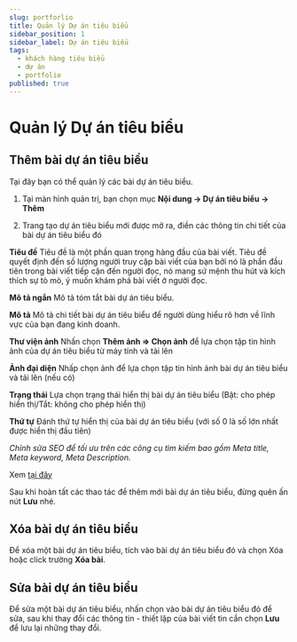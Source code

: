```yaml
---
slug: portforlio
title: Quản lý Dự án tiêu biểu
sidebar_position: 1
sidebar_label: Dự án tiêu biểu
tags:
  - khách hàng tiêu biểu
  - dự án
  - portfolio
published: true
---
```

# Quản lý Dự án tiêu biểu

## Thêm bài dự án tiêu biểu

Tại đây bạn có thể quản lý các bài dự án tiêu biểu. 

1. Tại màn hình quản trị, bạn chọn mục **Nội dung -> Dự án tiêu biểu -> Thêm**

2. Trang tạo dự án tiêu biểu mới được mở ra, điền các thông tin chi tiết của bài dự án tiêu biểu đó

**Tiêu đề** Tiêu đề là một phần quan trọng hàng đầu của bài viết. Tiêu đề quyết định đến số lượng người truy cập bài viết của bạn bởi nó là phần đầu tiên trong bài viết tiếp cận đến người đọc, nó mang sứ mệnh thu hút và kích thích sự tò mò, ý muốn khám phá bài viết ở người đọc.

**Mô tả ngắn** Mô tả tóm tắt bài dự án tiêu biểu.

**Mô tả** Mô tả chi tiết bài dự án tiêu biểu để người dùng hiểu rõ hơn về lĩnh vực của bạn đang kinh doanh.

**Thư viện ảnh** Nhấn chọn **Thêm ảnh => Chọn ảnh** để lựa chọn tập tin hình ảnh của dự án tiêu biểu từ máy tính và tải lên

**Ảnh đại diện** Nhấp chọn ảnh để lựa chọn tập tin hình ảnh bài dự án tiêu biểu và tải lên (nếu có)

**Trạng thái** Lựa chọn trạng thái hiển thị bài dự án tiêu biểu (Bật: cho phép hiển thị/Tắt: không cho phép hiển thị)

**Thứ tự** Đánh thứ tự hiển thị của bài dự án tiêu biểu (với số 0 là số lớn nhất được hiển thị đầu tiên)

_Chỉnh sửa SEO để tối ưu trên các công cụ tìm kiếm bao gồm Meta title, Meta keyword, Meta Description._

Xem [tại đây](https://mkmate.osd.vn/docs/common/seo)

Sau khi hoàn tất các thao tác để thêm mới bài dự án tiêu biểu, đừng quên ấn nút **Lưu** nhé.

## Xóa bài dự án tiêu biểu

Để xóa một bài dự án tiêu biểu, tích vào bài dự án tiêu biểu đó và chọn Xóa hoặc click trường **Xóa bài**.

## Sửa bài dự án tiêu biểu

Để sửa một bài dự án tiêu biểu, nhấn chọn vào bài dự án tiêu biểu đó để sửa, sau khi thay đổi các thông tin - thiết lập của bài viết tin cần chọn **Lưu** để lưu lại những thay đổi.
